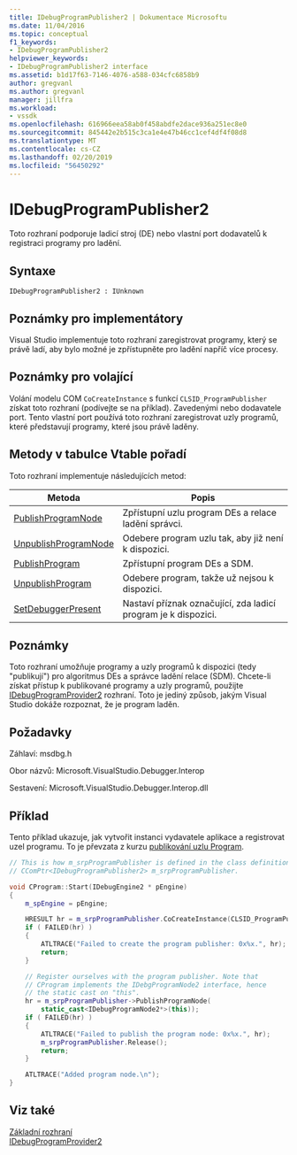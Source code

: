 ```yaml
---
title: IDebugProgramPublisher2 | Dokumentace Microsoftu
ms.date: 11/04/2016
ms.topic: conceptual
f1_keywords:
- IDebugProgramPublisher2
helpviewer_keywords:
- IDebugProgramPublisher2 interface
ms.assetid: b1d17f63-7146-4076-a588-034cfc6858b9
author: gregvanl
ms.author: gregvanl
manager: jillfra
ms.workload:
- vssdk
ms.openlocfilehash: 616966eea58ab0f458abdfe2dace936a251ec8e0
ms.sourcegitcommit: 845442e2b515c3ca1e4e47b46cc1cef4df4f08d8
ms.translationtype: MT
ms.contentlocale: cs-CZ
ms.lasthandoff: 02/20/2019
ms.locfileid: "56450292"
---
```

# <a name="idebugprogrampublisher2"></a>IDebugProgramPublisher2
Toto rozhraní podporuje ladicí stroj (DE) nebo vlastní port dodavatelů k registraci programy pro ladění.

## <a name="syntax"></a>Syntaxe

```
IDebugProgramPublisher2 : IUnknown
```

## <a name="notes-for-implementers"></a>Poznámky pro implementátory
Visual Studio implementuje toto rozhraní zaregistrovat programy, který se právě ladí, aby bylo možné je zpřístupněte pro ladění napříč více procesy.

## <a name="notes-for-callers"></a>Poznámky pro volající
Volání modelu COM `CoCreateInstance` s funkcí `CLSID_ProgramPublisher` získat toto rozhraní (podívejte se na příklad). Zavedenými nebo dodavatele port. Tento vlastní port používá toto rozhraní zaregistrovat uzly programů, které představují programy, které jsou právě laděny.

## <a name="methods-in-vtable-order"></a>Metody v tabulce Vtable pořadí
Toto rozhraní implementuje následujících metod:

|Metoda|Popis|
|------------|-----------------|
|[PublishProgramNode](../../../extensibility/debugger/reference/idebugprogrampublisher2-publishprogramnode.md)|Zpřístupní uzlu program DEs a relace ladění správci.|
|[UnpublishProgramNode](../../../extensibility/debugger/reference/idebugprogrampublisher2-unpublishprogramnode.md)|Odebere program uzlu tak, aby již není k dispozici.|
|[PublishProgram](../../../extensibility/debugger/reference/idebugprogrampublisher2-publishprogram.md)|Zpřístupní program DEs a SDM.|
|[UnpublishProgram](../../../extensibility/debugger/reference/idebugprogrampublisher2-unpublishprogram.md)|Odebere program, takže už nejsou k dispozici.|
|[SetDebuggerPresent](../../../extensibility/debugger/reference/idebugprogrampublisher2-setdebuggerpresent.md)|Nastaví příznak označující, zda ladicí program je k dispozici.|

## <a name="remarks"></a>Poznámky
Toto rozhraní umožňuje programy a uzly programů k dispozici (tedy "publikují") pro algoritmus DEs a správce ladění relace (SDM). Chcete-li získat přístup k publikované programy a uzly programů, použijte [IDebugProgramProvider2](../../../extensibility/debugger/reference/idebugprogramprovider2.md) rozhraní. Toto je jediný způsob, jakým Visual Studio dokáže rozpoznat, že je program laděn.

## <a name="requirements"></a>Požadavky
Záhlaví: msdbg.h

Obor názvů: Microsoft.VisualStudio.Debugger.Interop

Sestavení: Microsoft.VisualStudio.Debugger.Interop.dll

## <a name="example"></a>Příklad
Tento příklad ukazuje, jak vytvořit instanci vydavatele aplikace a registrovat uzel programu. To je převzata z kurzu [publikování uzlu Program](https://msdn.microsoft.com/library/d0100e02-4e2b-4e72-9e90-f7bc11777bae).

```cpp
// This is how m_srpProgramPublisher is defined in the class definition:
// CComPtr<IDebugProgramPublisher2> m_srpProgramPublisher.

void CProgram::Start(IDebugEngine2 * pEngine)
{
    m_spEngine = pEngine;

    HRESULT hr = m_srpProgramPublisher.CoCreateInstance(CLSID_ProgramPublisher);
    if ( FAILED(hr) )
    {
        ATLTRACE("Failed to create the program publisher: 0x%x.", hr);
        return;
    }

    // Register ourselves with the program publisher. Note that
    // CProgram implements the IDebgProgramNode2 interface, hence
    // the static cast on "this".
    hr = m_srpProgramPublisher->PublishProgramNode(
        static_cast<IDebugProgramNode2*>(this));
    if ( FAILED(hr) )
    {
        ATLTRACE("Failed to publish the program node: 0x%x.", hr);
        m_srpProgramPublisher.Release();
        return;
    }

    ATLTRACE("Added program node.\n");
}
```

## <a name="see-also"></a>Viz také
[Základní rozhraní](../../../extensibility/debugger/reference/core-interfaces.md)  
[IDebugProgramProvider2](../../../extensibility/debugger/reference/idebugprogramprovider2.md)
